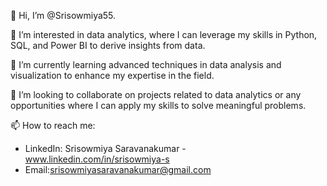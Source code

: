 👋 Hi, I’m @Srisowmiya55.

👀 I’m interested in data analytics, where I can leverage my skills in Python, SQL, and Power BI to derive insights from data.

🌱 I’m currently learning advanced techniques in data analysis and visualization to enhance my expertise in the field.

💞️ I’m looking to collaborate on projects related to data analytics or any opportunities where I can apply my skills to solve meaningful problems.

📫 How to reach me:
   - LinkedIn: Srisowmiya Saravanakumar - www.linkedin.com/in/srisowmiya-s
   - Email:srisowmiyasaravanakumar@gmail.com 


